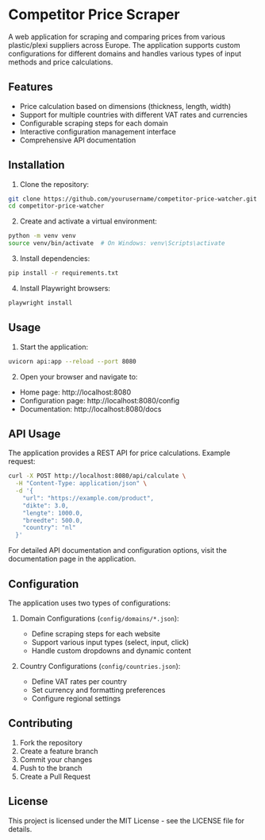 # Competitor Price Scraper

A web application for scraping and comparing prices from various plastic/plexi suppliers across Europe. The application supports custom configurations for different domains and handles various types of input methods and price calculations.

## Features

- Price calculation based on dimensions (thickness, length, width)
- Support for multiple countries with different VAT rates and currencies
- Configurable scraping steps for each domain
- Interactive configuration management interface
- Comprehensive API documentation

## Installation

1. Clone the repository:
```bash
git clone https://github.com/yourusername/competitor-price-watcher.git
cd competitor-price-watcher
```

2. Create and activate a virtual environment:
```bash
python -m venv venv
source venv/bin/activate  # On Windows: venv\Scripts\activate
```

3. Install dependencies:
```bash
pip install -r requirements.txt
```

4. Install Playwright browsers:
```bash
playwright install
```

## Usage

1. Start the application:
```bash
uvicorn api:app --reload --port 8080
```

2. Open your browser and navigate to:
- Home page: http://localhost:8080
- Configuration page: http://localhost:8080/config
- Documentation: http://localhost:8080/docs

## API Usage

The application provides a REST API for price calculations. Example request:

```bash
curl -X POST http://localhost:8080/api/calculate \
  -H "Content-Type: application/json" \
  -d '{
    "url": "https://example.com/product",
    "dikte": 3.0,
    "lengte": 1000.0,
    "breedte": 500.0,
    "country": "nl"
  }'
```

For detailed API documentation and configuration options, visit the documentation page in the application.

## Configuration

The application uses two types of configurations:

1. Domain Configurations (`config/domains/*.json`):
   - Define scraping steps for each website
   - Support various input types (select, input, click)
   - Handle custom dropdowns and dynamic content

2. Country Configurations (`config/countries.json`):
   - Define VAT rates per country
   - Set currency and formatting preferences
   - Configure regional settings

## Contributing

1. Fork the repository
2. Create a feature branch
3. Commit your changes
4. Push to the branch
5. Create a Pull Request

## License

This project is licensed under the MIT License - see the LICENSE file for details. 